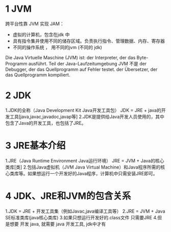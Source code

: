 # 1 JVM

跨平台性靠 JVM 实现
JAM： 

- 虚拟的计算机，包含在jdk 中 
- 具有指令集并使用不同的储存区域。负责执行指令、管理数据、内存、寄存器
- 不同的操作系统 ， 用不同的jvm (不同的 jdk)

Die Java Virtuelle Maschine (JVM) ist:   der Interpreter, der das Byte-Programm ausführt.  Teil der Java-Laufzeitumgebung 
JVM 不是   der Debugger, der das Quellprogramm auf Fehler testet.   der Übersetzer, der das Quellprogramm kompiliert. 

# 2 JDK

1.JDK的全称（Java Development Kit Java开发工具包）
JDK = JRE + java的开发工具[java,javac,javadoc,javap等]
2.JDK是提供给Java开发人员使用的，其中包含了Java的开发工具，也包括了JRE。

# 3 JRE基本介绍

1.JRE（Java Runtime Environment Java运行环境）
JRE = JVM + Java的核心类库[类]
2.包括Java虚拟机（JVM Java Virtual Machine）和Java程序所需的核心类库等。如果想运行一个开发好的Java程序，计算机中只需安装JRE即可。

# 4 JDK、JRE和JVM的包含关系

1.JDK = JRE + 开发工具集（例如Javac,java编译工具等）
2.JRE = JVM + Java SE标准类库(java核心类库)
3.如果只想运行开发好的.class文件 只需要JRE
4.但是想要 开发 java, 就需要 java 开发工具, jdk中才有 
